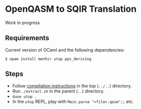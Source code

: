 # OpenQASM to SQIR Translation

Work in progress

## Requirements
Current version of OCaml and the following dependencies:
```
$ opam install menhir utop ppx_deriving
```

## Steps
- Follow [compilation instructions](../../README.md#compilation-instructions) in the top (`../..`) directory.
- Run `./extract.sh` in the parent (`..`) directory.
- `dune utop .`
- In the `utop` REPL, play with `Main.parse "<file>.qasm";;` etc.

